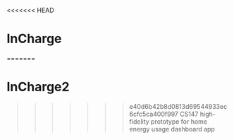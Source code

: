 <<<<<<< HEAD
# InCharge
=======
# InCharge2
>>>>>>> e40d6b42b8d0813d69544933ec6cfc5ca400f997
CS147 high-fidelity prototype for home energy usage dashboard app
